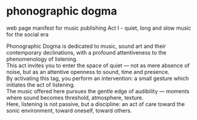 # phonographic dogma
web page manifest for music publishing
Act I - quiet, long and slow music for the social era

Phonographic Dogma is dedicated to music, sound art and their contemporary declinations, with a profound attentiveness to the phenomenology of listening.<br>
        This act invites you to enter the space of quiet — not as mere absence of noise, but as an attentive openness to sound, time and presence.<br>
        By activating this tag, you perform an intervention: a small gesture which initiates the act of listening.<br>
        The music offered here pursues the gentle edge of audibility — moments where sound becomes threshold, atmosphere, texture.<br>
        Here, listening is not passive, but a discipline: an act of care toward the sonic environment, toward oneself, toward others.<br><br>

